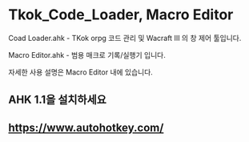 # Tkok_Code_Loader, Macro Editor

Coad Loader.ahk - TKok orpg 코드 관리 및 Wacraft III 의 창 제어 툴입니다.

Macro Editor.ahk - 범용 매크로 기록/실행기 입니다.

자세한 사용 설명은 Macro Editor 내에 있습니다.

AHK 1.1을 설치하세요
---------------------------
https://www.autohotkey.com/
---------------------------
